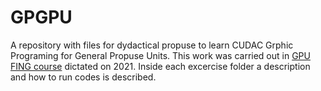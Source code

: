 # GPGPU
A repository with  files for dydactical propuse to learn CUDAC Grphic Programing for General Propuse Units. This work was carried out in [GPU FING course](https://eva.fing.edu.uy/course/view.php?id=1076) dictated on 2021. Inside each excercise folder a description and how to run codes is described. 
